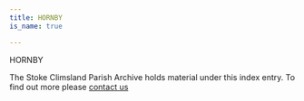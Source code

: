 ```yaml
---
title: HORNBY
is_name: true

---
```


HORNBY


The Stoke Climsland Parish Archive holds material under this index entry. To find out more please [contact us](/contact/)
